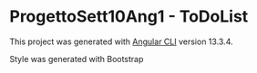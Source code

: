 # ProgettoSett10Ang1 - ToDoList

This project was generated with [Angular CLI](https://github.com/angular/angular-cli) version 13.3.4.

Style was generated with Bootstrap
